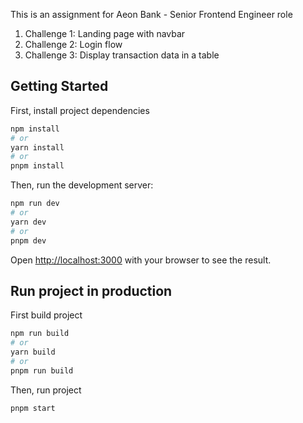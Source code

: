 This is an assignment for Aeon Bank - Senior Frontend Engineer role

1. Challenge 1: Landing page with navbar
2. Challenge 2: Login flow
3. Challenge 3: Display transaction data in a table

## Getting Started

First, install project dependencies

```bash
npm install
# or
yarn install
# or
pnpm install
```

Then, run the development server:

```bash
npm run dev
# or
yarn dev
# or
pnpm dev
```

Open [http://localhost:3000](http://localhost:3000) with your browser to see the result.

## Run project in production

First build project

```bash
npm run build
# or
yarn build
# or
pnpm run build
```

Then, run project

```bash
pnpm start
```
